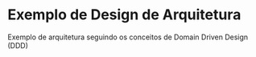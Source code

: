 # Exemplo de Design de Arquitetura 
Exemplo de arquitetura seguindo os conceitos de Domain Driven Design (DDD)

